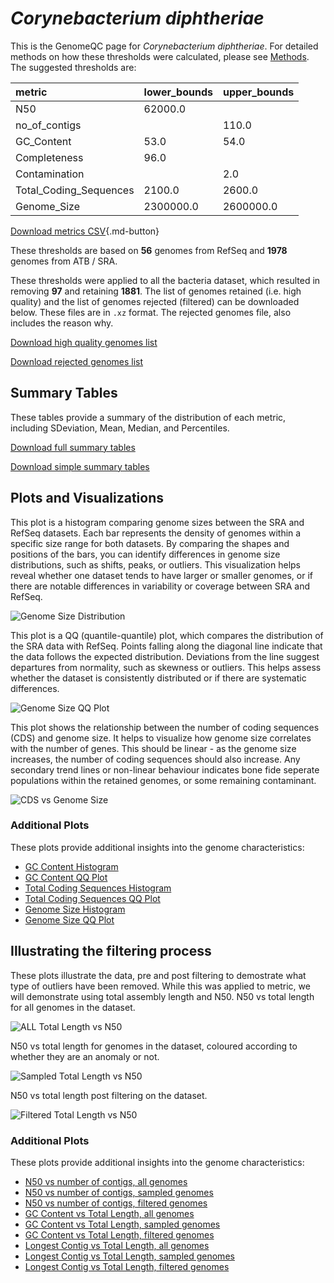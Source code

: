 # *Corynebacterium diphtheriae*

This is the GenomeQC page for *Corynebacterium diphtheriae*. For detailed methods on how these thresholds were calculated, please see [Methods](../../methods.md).
The suggested thresholds are: 

| metric                 | lower_bounds   | upper_bounds   |
|:-----------------------|:---------------|:---------------|
| N50                    | 62000.0        |                |
| no_of_contigs          |                | 110.0          |
| GC_Content             | 53.0           | 54.0           |
| Completeness           | 96.0           |                |
| Contamination          |                | 2.0            |
| Total_Coding_Sequences | 2100.0         | 2600.0         |
| Genome_Size            | 2300000.0      | 2600000.0      |

[Download metrics CSV](Corynebacterium_diphtheriae_metrics.csv){.md-button}


These thresholds are based on **56** genomes from RefSeq and **1978** genomes from ATB / SRA.

These thresholds were applied to all the bacteria dataset, which resulted in removing **97** and retaining **1881**.
The list of genomes retained (i.e. high quality) and the list of genomes rejected (filtered) can be downloaded below. These files are in `.xz` format. The rejected genomes file, also includes the reason why.

[Download high quality genomes list](Corynebacterium_diphtheriae_high_quality_genomes.csv.xz)


[Download rejected genomes list](Corynebacterium_diphtheriae_filtered_out_genomes.csv.xz)



## Summary Tables
These tables provide a summary of the distribution of each metric, including SDeviation, Mean, Median, and Percentiles.

[Download full summary tables](summary.csv)

[Download simple summary tables](selected_summary.csv)

## Plots and Visualizations

This plot is a histogram comparing genome sizes between the SRA and RefSeq datasets. Each bar represents the density of genomes within a specific size range for both datasets. By comparing the shapes and positions of the bars, you can identify differences in genome size distributions, such as shifts, peaks, or outliers. This visualization helps reveal whether one dataset tends to have larger or smaller genomes, or if there are notable differences in variability or coverage between SRA and RefSeq.

![Genome Size Distribution](Genome_Size_refseq_histogram_kde.png)

This plot is a QQ (quantile-quantile) plot, which compares the distribution of the SRA data with RefSeq. Points falling along the diagonal line indicate that the data follows the expected distribution. Deviations from the line suggest departures from normality, such as skewness or outliers. This helps assess whether the dataset is consistently distributed or if there are systematic differences.

![Genome Size QQ Plot](Genome_Size_refseq_qqplot.png)

This plot shows the relationship between the number of coding sequences (CDS) and genome size. It helps to visualize how genome size correlates with the number of genes. This should be linear - as the genome size increases, the number of coding sequences should also increase. Any secondary trend lines or non-linear behaviour indicates bone fide seperate populations within the retained genomes, or some remaining contaminant. 

![CDS vs Genome Size](Corynebacterium_diphtheriae_CDS_vs_Genome_Size.png)

### Additional Plots

These plots provide additional insights into the genome characteristics:

- [GC Content Histogram](GC_Content_refseq_histogram_kde.png)
- [GC Content QQ Plot](GC_Content_refseq_qqplot.png)
- [Total Coding Sequences Histogram](Total_Coding_Sequences_refseq_histogram_kde.png)
- [Total Coding Sequences QQ Plot](Total_Coding_Sequences_refseq_qqplot.png)
- [Genome Size Histogram](Genome_Size_refseq_histogram_kde.png)
- [Genome Size QQ Plot](Genome_Size_refseq_qqplot.png)
## Illustrating the filtering process
These plots illustrate the data, pre and post filtering to demostrate what type of outliers have been removed. While this was applied to metric, we will demonstrate using total assembly length and N50.
N50 vs total length for all genomes in the dataset.

![ALL Total Length vs N50](Corynebacterium_diphtheriae_all_total_length_N50.png)

N50 vs total length for genomes in the dataset, coloured according to whether they are an anomaly or not.

![Sampled Total Length vs N50](Corynebacterium_diphtheriae_sample_total_length_N50.png)

N50 vs total length post filtering on the dataset.

![Filtered Total Length vs N50](Corynebacterium_diphtheriae_filt_total_length_N50.png)

### Additional Plots

These plots provide additional insights into the genome characteristics:

- [N50 vs number of contigs, all genomes](Corynebacterium_diphtheriae_all_N50_number.png)
- [N50 vs number of contigs, sampled genomes](Corynebacterium_diphtheriae_sample_N50_number.png)
- [N50 vs number of contigs, filtered genomes](Corynebacterium_diphtheriae_filt_N50_number.png)
- [GC Content vs Total Length, all genomes](Corynebacterium_diphtheriae_all_total_length_GC_Content.png)
- [GC Content vs Total Length, sampled genomes](Corynebacterium_diphtheriae_sample_total_length_GC_Content.png)
- [GC Content vs Total Length, filtered genomes](Corynebacterium_diphtheriae_filt_total_length_GC_Content.png)
- [Longest Contig vs Total Length, all genomes](Corynebacterium_diphtheriae_all_total_length_longest.png)
- [Longest Contig vs Total Length, sampled genomes](Corynebacterium_diphtheriae_sample_total_length_longest.png)
- [Longest Contig vs Total Length, filtered genomes](Corynebacterium_diphtheriae_filt_total_length_longest.png)

